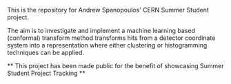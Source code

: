 This is the repository for Andrew Spanopoulos' CERN Summer Student project.

The aim is to investigate and implement a machine learning based (conformal) transform method transforms hits from a detector coordinate system into a representation where either clustering or histogramming techniques can be applied.

** This project has been made public for the benefit of showcasing Summer Student Project Tracking **
